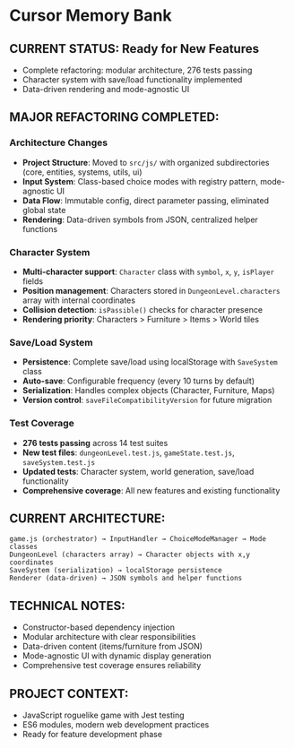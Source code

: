 # Cursor Memory Bank

## CURRENT STATUS: Ready for New Features
- Complete refactoring: modular architecture, 276 tests passing
- Character system with save/load functionality implemented
- Data-driven rendering and mode-agnostic UI

## MAJOR REFACTORING COMPLETED:

### Architecture Changes
- **Project Structure**: Moved to `src/js/` with organized subdirectories (core, entities, systems, utils, ui)
- **Input System**: Class-based choice modes with registry pattern, mode-agnostic UI
- **Data Flow**: Immutable config, direct parameter passing, eliminated global state
- **Rendering**: Data-driven symbols from JSON, centralized helper functions

### Character System
- **Multi-character support**: `Character` class with `symbol`, `x`, `y`, `isPlayer` fields
- **Position management**: Characters stored in `DungeonLevel.characters` array with internal coordinates
- **Collision detection**: `isPassible()` checks for character presence
- **Rendering priority**: Characters > Furniture > Items > World tiles

### Save/Load System
- **Persistence**: Complete save/load using localStorage with `SaveSystem` class
- **Auto-save**: Configurable frequency (every 10 turns by default)
- **Serialization**: Handles complex objects (Character, Furniture, Maps)
- **Version control**: `saveFileCompatibilityVersion` for future migration

### Test Coverage
- **276 tests passing** across 14 test suites
- **New test files**: `dungeonLevel.test.js`, `gameState.test.js`, `saveSystem.test.js`
- **Updated tests**: Character system, world generation, save/load functionality
- **Comprehensive coverage**: All new features and existing functionality

## CURRENT ARCHITECTURE:
```
game.js (orchestrator) → InputHandler → ChoiceModeManager → Mode classes
DungeonLevel (characters array) → Character objects with x,y coordinates
SaveSystem (serialization) → localStorage persistence
Renderer (data-driven) → JSON symbols and helper functions
```

## TECHNICAL NOTES:
- Constructor-based dependency injection
- Modular architecture with clear responsibilities
- Data-driven content (items/furniture from JSON)
- Mode-agnostic UI with dynamic display generation
- Comprehensive test coverage ensures reliability

## PROJECT CONTEXT:
- JavaScript roguelike game with Jest testing
- ES6 modules, modern web development practices
- Ready for feature development phase